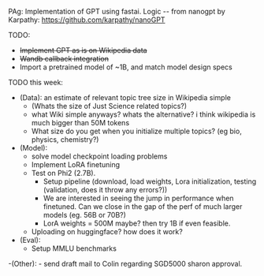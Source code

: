 PAg: Implementation of GPT using fastai. Logic -- from nanogpt by Karpathy: https://github.com/karpathy/nanoGPT

TODO:

- ~~Implement GPT as is on Wikipedia data~~
- ~~Wandb callback integration~~
- Import a pretrained model of ~1B, and match model design specs



TODO this week:
- (Data): an estimate of relevant topic tree size in Wikipedia simple 
    - (Whats the size of Just Science related topics?)
    - what Wiki simple anyways? whats the alternative? i think wikipedia is much bigger than 50M tokens
    - What size do you get when you initialize multiple topics? (eg bio, physics, chemistry?)
- (Model):
    - solve model checkpoint loading problems
    - Implement LoRA finetuning
    - Test on Phi2 (2.7B). 
        - Setup pipeline (download, load weights, Lora initialization, testing (validation, does it throw any errors?))
        - We are interested in seeing the jump in performance when finetuned. Can we close in the gap of the perf of much larger models (eg. 56B or 70B?)
        - LorA weights = 500M maybe? then try 1B if even feasible. 
    - Uploading on huggingface? how does it work?
- (Eval):
    - Setup MMLU benchmarks

-(Other):
    - send draft mail to Colin regarding SGD5000 sharon approval. 





